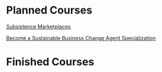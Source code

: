 # Planned Courses

   [Subsistence Marketplaces]( https://www.coursera.org/learn/subsistence-marketplaces )
   
[Become a Sustainable Business Change Agent Specialization]( https://www.coursera.org/specializations/sustainable-business-change-agent )

# Finished Courses 
